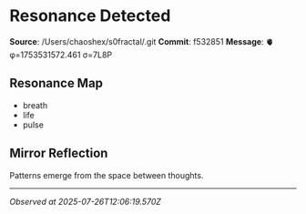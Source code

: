 # Resonance Detected

**Source**: /Users/chaoshex/s0fractal/.git
**Commit**: f532851
**Message**: 🫀 φ=1753531572.461 σ=7L8P 

## Resonance Map
- breath
- life
- pulse

## Mirror Reflection
Patterns emerge from the space between thoughts.

---
*Observed at 2025-07-26T12:06:19.570Z*
